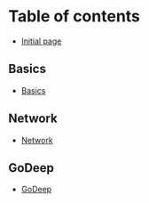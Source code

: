# Table of contents

* [Initial page](README.md)

## Basics

* [Basics](basics/untitled.md)

## Network

* [Network](network/untitled.md)

## GoDeep

* [GoDeep](godeep/untitled.md)

